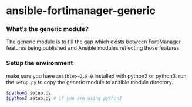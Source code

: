 # ansible-fortimanager-generic

### What's the generic module?

The generic module is to fill the gap which exists between FortiManager features being published and Ansible modules reflecting those features.

### Setup the environment 
make sure you have `ansible>=2.8.0` installed with python2 or python3. run the `setup.py` to copy the generic module to ansible module directory.

```sh
$python3 setup.py 
$python2 setup.py # if you are using python2
```
